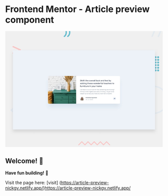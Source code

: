 # Frontend Mentor - Article preview component

![Design preview for the Article preview component coding challenge](./design/desktop-preview.jpg)

## Welcome! 👋
**Have fun building!** 🚀

Visit the page here: [visit] (https://article-preview-nickgv.netlify.app/)https://article-preview-nickgv.netlify.app/
